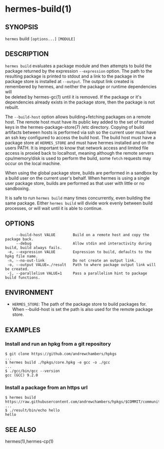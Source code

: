 hermes-build(1) 
==============

## SYNOPSIS

`hermes` build `[options...]` `[MODULE]`

## DESCRIPTION

`hermes build` evaluates a package module and then attempts to build the package returned by the expression `--expression` option.
The path to the resulting package is printed to stdout and a link to the package in the package store is installed at `--output`.
The output link created is remembered by hermes, and neither the package or runtime dependencies will  
be deleted by hermes-gc(1) until it is removed. If the package or it's dependencies already exists in the package store,
then the package is not rebuilt.

The `--build-host` option allows building+fetching packages on a remote host. The remote host must have its public key
added to the set of trusted keys in the hermes-package-store(7) /etc directory. Copying of build artifacts between hosts is performed
via ssh so the current user must have an ssh key configured to access the build host. The build host must have a package
store at `HERMES_STORE` and must have hermes installed and on the users PATH. It is important to know that network access
and limited file access is proxied back to localhost, meaning although the remote servers cpu/memory/disk is used to
perform the build, some `fetch` requests may occur on the local machine.

When using the global package store, builds are performed in a sandbox by a build user on the current user's behalf. When
hermes is using a single user package store, builds are performed as that user with little or no sandboxing.

It is safe to run `hermes build` many times concurrently, even building the same package. Either `hermes build` will divide
work evenly between build processes, or will wait until it is able to continue.

## OPTIONS

```
     --build-host VALUE        Build on a remote host and copy the package back.
     --debug                   Allow stdin and interactivity during build, build always fails.
 -e, --expression VALUE        Expression to build, defaults to the hpkg file name.
 -n, --no-out-link             Do not create an output link.
 -o, --output VALUE=./result   Path to where package output link will be created.
 -j, --parallelism VALUE=1     Pass a parallelism hint to package build functions.
```

## ENVIRONMENT

  * `HERMES_STORE`:
    The path of the package store to build packages for. When --build-host is set
    the path is also used for the remote package store.

## EXAMPLES

### Install and run an hpkg from a git repository
```
$ git clone https://github.com/andrewchambers/hpkgs
...
$ hermes build ./hpkgs/core.hpkg -e gcc -o ./gcc
...
$ ./gcc/bin/gcc --version
gcc (GCC) 9.2.0
```

### Install a package from an https url
```
$ hermes build https://raw.githubusercontent.com/andrewchambers/hpkgs/$COMMIT/community/busybox.hpkg
...
$ ./result/bin/echo hello
hello
```

## SEE ALSO

hermes(1),hermes-cp(1)

